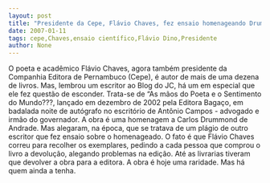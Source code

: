 ```yaml
---
layout: post
title: "Presidente da Cepe, Flávio Chaves, fez ensaio homenageando Drummond e o tirou de circulação"
date: 2007-01-11
tags: cepe,Chaves,ensaio científico,Flávio Dino,Presidente
author: None
---
```

O&nbsp;poeta e acadêmico Flávio Chaves, agora também presidente da Companhia Editora de Pernambuco (Cepe), é autor de mais de uma dezena de livros. 
Mas, lembrou um escritor ao Blog do JC, há um em especial que ele fez questão de esconder. 
Trata-se de “As mãos do Poeta e o Sentimento do Mundo???, lançado em dezembro de 2002 pela Editora Bagaço, em badalada noite de autógrafo no escritório de Antônio Campos - advogado e irmão do governador. 
A obra é uma homenagem a Carlos Drummond de Andrade. Mas alegaram, na época, que se tratava de um plágio de outro escritor que fez ensaio sobre&nbsp;o homenageado. 
O fato é que Flávio Chaves correu para recolher os exemplares, pedindo a cada pessoa que comprou o livro a devolução, alegando problemas na edição. 
Até as livrarias tiveram que devolver a obra para a editora. 
A obra é hoje uma raridade. Mas há quem ainda a tenha. 